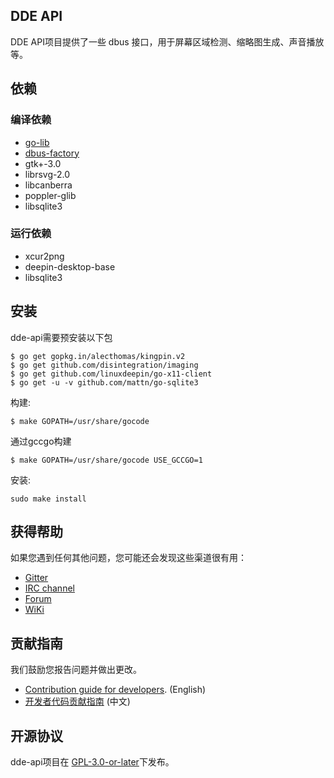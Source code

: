 ## DDE API

DDE API项目提供了一些 dbus 接口，用于屏幕区域检测、缩略图生成、声音播放等。

## 依赖

### 编译依赖

* [go-lib](https://github.com/linuxdeepin/go-lib)
* [dbus-factory](https://github.com/linuxdeepin/dbus-factory)
* gtk+-3.0
* librsvg-2.0
* libcanberra
* poppler-glib
* libsqlite3

### 运行依赖

* xcur2png
* deepin-desktop-base
* libsqlite3

## 安装

dde-api需要预安装以下包

```shell
$ go get gopkg.in/alecthomas/kingpin.v2
$ go get github.com/disintegration/imaging
$ go get github.com/linuxdeepin/go-x11-client
$ go get -u -v github.com/mattn/go-sqlite3
```

构建:
```
$ make GOPATH=/usr/share/gocode
```

通过gccgo构建
```
$ make GOPATH=/usr/share/gocode USE_GCCGO=1
```

安装:
```
sudo make install
```

## 获得帮助

如果您遇到任何其他问题，您可能还会发现这些渠道很有用：

* [Gitter](https://gitter.im/orgs/linuxdeepin/rooms)
* [IRC channel](https://webchat.freenode.net/?channels=deepin)
* [Forum](https://bbs.deepin.org/)
* [WiKi](https://wiki.deepin.org/)

## 贡献指南

我们鼓励您报告问题并做出更改。

* [Contribution guide for developers](https://github.com/linuxdeepin/developer-center/wiki/Contribution-Guidelines-for-Developers-en). (English)
* [开发者代码贡献指南](https://github.com/linuxdeepin/developer-center/wiki/Contribution-Guidelines-for-Developers) (中文)

## 开源协议

dde-api项目在 [GPL-3.0-or-later](LICENSE)下发布。
